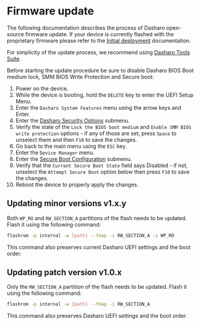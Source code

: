 # Firmware update

The following documentation describes the process of Dasharo open-source
firmware update. If your device is currently flashed with the proprietary
firmware please refer to the [Initial deployment](initial-deployment.md)
documentation.

For simplicity of the update process, we recommend using
[Dasharo Tools Suite](../../../common-coreboot-docs/dasharo_tools_suite).

Before starting the update procedure be sure to disable Dasharo BIOS Boot medium
lock, SMM BIOS Write Protection and Secure boot:

1. Power on the device.
1. While the device is booting, hold the `DELETE` key to enter the UEFI Setup
   Menu.
1. Enter the `Dasharo System Features` menu using the arrow keys and Enter.
1. Enter the [Dasharo Security Options](../../../dasharo-menu-docs/dasharo-system-features/#dasharo-security-options)
   submenu.
1. Verify the state of the `Lock the BIOS boot medium` and
   `Enable SMM BIOS write protection` options - if any of those are set, press
   `Space` to unselect them and then `F10` to save the changes.
1. Go back to the main menu using the `ESC` key.
1. Enter the `Device Manager` menu.
1. Enter the [Secure Boot Configuration](../../../dasharo-menu-docs/device-manager/#secure-boot-configuration)
   submenu.
1. Verify that the `Current Secure Boot State` field says Disabled - if not,
   unselect the `Attempt Secure Boot` option below then press `F10` to save the
   changes.
1. Reboot the device to properly apply the changes.

## Updating minor versions v1.x.y

Both `WP_RO` and `RW_SECTION_A` partitions of the flash needs to be updated.
Flash it using the following command:

```bash
flashrom -p internal -w [path] --fmap -i RW_SECTION_A -i WP_RO
```

This command also preserves current Dasharo UEFI settings and the boot order.

## Updating patch version v1.0.x

Only the `RW_SECTION_A` partition of the flash needs to be updated. Flash it
using the following command:

```bash
flashrom -p internal -w [path] --fmap -i RW_SECTION_A
```

This command also preserves Dasharo UEFI settings and the boot order.
